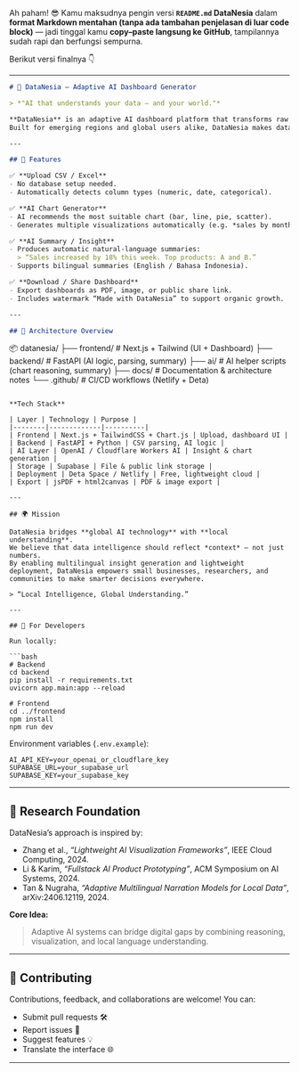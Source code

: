 Ah paham! 😎
Kamu maksudnya pengin versi **`README.md` DataNesia** dalam **format Markdown mentahan (tanpa ada tambahan penjelasan di luar code block)** — jadi tinggal kamu **copy–paste langsung ke GitHub**, tampilannya sudah rapi dan berfungsi sempurna.

Berikut versi finalnya 👇

---

```markdown
# 🧠 DataNesia — Adaptive AI Dashboard Generator

> *"AI that understands your data — and your world."*

**DataNesia** is an adaptive AI dashboard platform that transforms raw CSV or Excel files into meaningful visualizations and natural-language insights — shaped by local context, language, and culture.  
Built for emerging regions and global users alike, DataNesia makes data analytics simple, bilingual, and human-centered.

---

## 🚀 Features

✅ **Upload CSV / Excel**  
- No database setup needed.  
- Automatically detects column types (numeric, date, categorical).  

✅ **AI Chart Generator**  
- AI recommends the most suitable chart (bar, line, pie, scatter).  
- Generates multiple visualizations automatically (e.g. *sales by month*, *top 5 products*).  

✅ **AI Summary / Insight**  
- Produces automatic natural-language summaries:  
  > “Sales increased by 18% this week. Top products: A and B.”  
- Supports bilingual summaries (English / Bahasa Indonesia).  

✅ **Download / Share Dashboard**  
- Export dashboards as PDF, image, or public share link.  
- Includes watermark “Made with DataNesia” to support organic growth.

---

## 🧩 Architecture Overview

```

📦 datanesia/
├── frontend/        # Next.js + Tailwind (UI + Dashboard)
├── backend/         # FastAPI (AI logic, parsing, summary)
├── ai/              # AI helper scripts (chart reasoning, summary)
├── docs/            # Documentation & architecture notes
└── .github/         # CI/CD workflows (Netlify + Deta)

````

**Tech Stack**

| Layer | Technology | Purpose |
|--------|-------------|----------|
| Frontend | Next.js + TailwindCSS + Chart.js | Upload, dashboard UI |
| Backend | FastAPI + Python | CSV parsing, AI logic |
| AI Layer | OpenAI / Cloudflare Workers AI | Insight & chart generation |
| Storage | Supabase | File & public link storage |
| Deployment | Deta Space / Netlify | Free, lightweight cloud |
| Export | jsPDF + html2canvas | PDF & image export |

---

## 🌍 Mission

DataNesia bridges **global AI technology** with **local understanding**.  
We believe that data intelligence should reflect *context* — not just numbers.  
By enabling multilingual insight generation and lightweight deployment, DataNesia empowers small businesses, researchers, and communities to make smarter decisions everywhere.

> “Local Intelligence, Global Understanding.”

---

## 🧠 For Developers

Run locally:

```bash
# Backend
cd backend
pip install -r requirements.txt
uvicorn app.main:app --reload

# Frontend
cd ../frontend
npm install
npm run dev
````

Environment variables (`.env.example`):

```
AI_API_KEY=your_openai_or_cloudflare_key
SUPABASE_URL=your_supabase_url
SUPABASE_KEY=your_supabase_key
```

---

## 🧬 Research Foundation

DataNesia’s approach is inspired by:

* Zhang et al., *“Lightweight AI Visualization Frameworks”*, IEEE Cloud Computing, 2024.
* Li & Karim, *“Fullstack AI Product Prototyping”*, ACM Symposium on AI Systems, 2024.
* Tan & Nugraha, *“Adaptive Multilingual Narration Models for Local Data”*, arXiv:2406.12119, 2024.

**Core Idea:**

> Adaptive AI systems can bridge digital gaps by combining reasoning, visualization, and local language understanding.

---

## 🤝 Contributing

Contributions, feedback, and collaborations are welcome!
You can:

* Submit pull requests 🛠️
* Report issues 🐞
* Suggest features 💡
* Translate the interface 🌐

---


```
